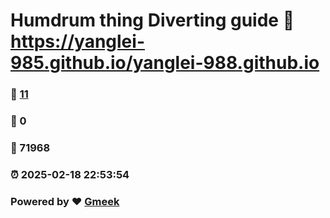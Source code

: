 # Humdrum thing Diverting guide :link: https://yanglei-985.github.io/yanglei-988.github.io 
### :page_facing_up: [11](https://yanglei-985.github.io/yanglei-988.github.io/tag.html) 
### :speech_balloon: 0 
### :hibiscus: 71968 
### :alarm_clock: 2025-02-18 22:53:54 
### Powered by :heart: [Gmeek](https://github.com/Meekdai/Gmeek)
